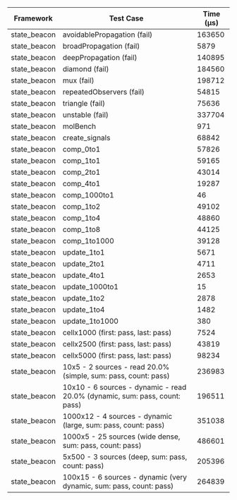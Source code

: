 | Framework | Test Case | Time (μs) |
| --- | --- | --- |
| state_beacon | avoidablePropagation (fail) | 163650 |
| state_beacon | broadPropagation (fail) | 5879 |
| state_beacon | deepPropagation (fail) | 140895 |
| state_beacon | diamond (fail) | 184560 |
| state_beacon | mux (fail) | 198712 |
| state_beacon | repeatedObservers (fail) | 54815 |
| state_beacon | triangle (fail) | 75636 |
| state_beacon | unstable (fail) | 337704 |
| state_beacon | molBench | 971 |
| state_beacon | create_signals | 68842 |
| state_beacon | comp_0to1 | 57826 |
| state_beacon | comp_1to1 | 59165 |
| state_beacon | comp_2to1 | 43014 |
| state_beacon | comp_4to1 | 19287 |
| state_beacon | comp_1000to1 | 46 |
| state_beacon | comp_1to2 | 49102 |
| state_beacon | comp_1to4 | 48860 |
| state_beacon | comp_1to8 | 44125 |
| state_beacon | comp_1to1000 | 39128 |
| state_beacon | update_1to1 | 5671 |
| state_beacon | update_2to1 | 4711 |
| state_beacon | update_4to1 | 2653 |
| state_beacon | update_1000to1 | 15 |
| state_beacon | update_1to2 | 2878 |
| state_beacon | update_1to4 | 1482 |
| state_beacon | update_1to1000 | 380 |
| state_beacon | cellx1000 (first: pass, last: pass) | 7524 |
| state_beacon | cellx2500 (first: pass, last: pass) | 43819 |
| state_beacon | cellx5000 (first: pass, last: pass) | 98234 |
| state_beacon | 10x5 - 2 sources - read 20.0% (simple, sum: pass, count: pass) | 236983 |
| state_beacon | 10x10 - 6 sources - dynamic - read 20.0% (dynamic, sum: pass, count: pass) | 196511 |
| state_beacon | 1000x12 - 4 sources - dynamic (large, sum: pass, count: pass) | 351038 |
| state_beacon | 1000x5 - 25 sources (wide dense, sum: pass, count: pass) | 486601 |
| state_beacon | 5x500 - 3 sources (deep, sum: pass, count: pass) | 205396 |
| state_beacon | 100x15 - 6 sources - dynamic (very dynamic, sum: pass, count: pass) | 264839 |
